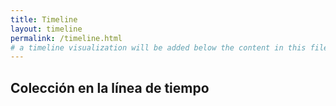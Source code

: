 ```yaml
---
title: Timeline
layout: timeline
permalink: /timeline.html
# a timeline visualization will be added below the content in this file
---
```


## Colección en la línea de tiempo
